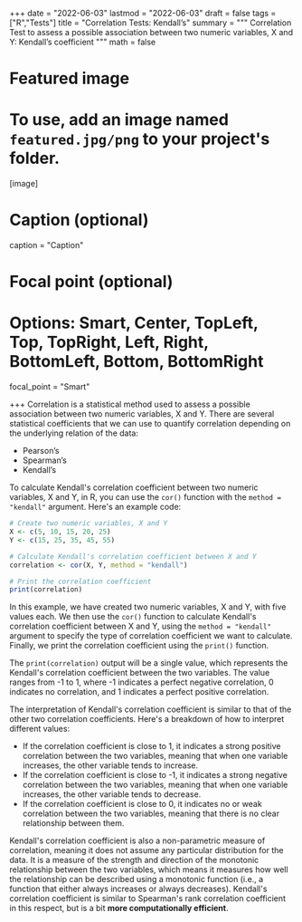 +++
date = "2022-06-03"
lastmod = "2022-06-03"
draft = false
tags = ["R","Tests"]
title = "Correlation Tests: Kendall’s"
summary = """
Correlation Test to assess a possible association between two numeric variables, X and Y: Kendall’s coefficient
"""
math = false

# Featured image
# To use, add an image named `featured.jpg/png` to your project's folder. 
[image]
  # Caption (optional)
  caption = "Caption"
  
  # Focal point (optional)
  # Options: Smart, Center, TopLeft, Top, TopRight, Left, Right, BottomLeft, Bottom, BottomRight
  focal_point = "Smart"

+++
Correlation is a statistical method used to assess a possible association between two numeric variables, X and Y. 
There are several statistical coefficients that we can use to quantify correlation depending on the underlying relation of the data:

- Pearson’s 
- Spearman’s 
- Kendall’s


To calculate Kendall's correlation coefficient between two numeric variables, X and Y, in R, you can use the `cor()` function with the `method = "kendall"` argument. Here's an example code:

```r
# Create two numeric variables, X and Y
X <- c(5, 10, 15, 20, 25)
Y <- c(15, 25, 35, 45, 55)

# Calculate Kendall's correlation coefficient between X and Y
correlation <- cor(X, Y, method = "kendall")

# Print the correlation coefficient
print(correlation)
```

In this example, we have created two numeric variables, X and Y, with five values each. We then use the `cor()` function to calculate Kendall's correlation coefficient between X and Y, using the `method = "kendall"` argument to specify the type of correlation coefficient we want to calculate. Finally, we print the correlation coefficient using the `print()` function.

The `print(correlation)` output will be a single value, which represents the Kendall's correlation coefficient between the two variables. The value ranges from -1 to 1, where -1 indicates a perfect negative correlation, 0 indicates no correlation, and 1 indicates a perfect positive correlation.

The interpretation of Kendall's correlation coefficient is similar to that of the other two correlation coefficients. Here's a breakdown of how to interpret different values:

 - If the correlation coefficient is close to 1, it indicates a strong positive correlation between the two variables, meaning that when one variable increases, the other variable tends to increase.
 - If the correlation coefficient is close to -1, it indicates a strong negative correlation between the two variables, meaning that when one variable increases, the other variable tends to decrease.
 - If the correlation coefficient is close to 0, it indicates no or weak correlation between the two variables, meaning that there is no clear relationship between them.

Kendall's correlation coefficient is also a non-parametric measure of correlation, meaning it does not assume any particular distribution for the data. It is a measure of the strength and direction of the monotonic relationship between the two variables, which means it measures how well the relationship can be described using a monotonic function (i.e., a function that either always increases or always decreases). Kendall's correlation coefficient is similar to Spearman's rank correlation coefficient in this respect, but is a bit **more computationally efficient**.


